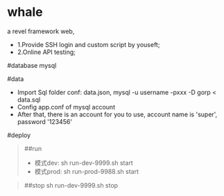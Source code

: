 # whale
a revel framework web,
+ 1.Provide SSH login and custom script by youseft;
+ 2.Online API testing; 

#database
mysql

#data
+ Import Sql folder conf: data.json,  mysql -u username -pxxx -D gorp < data.sql
+ Config app.conf of mysql account
+ After that, there is an account for you to use,  account name is 'super', password '123456'

#deploy
> ##run
> + 模式dev:   sh run-dev-9999.sh start 
> + 模式prod:  sh run-prod-9988.sh start

> ##stop
> sh run-dev-9999.sh stop
